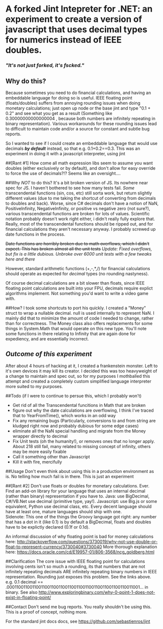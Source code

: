 # A forked Jint Intepreter for .NET: an experiment to create a version of javascript that uses decimal types for numerics instead of IEEE doubles.  

### *"It's not just forked, it's fscked."*

## Why do this?
Because sometimes you need to do financial calculations, and having an embeddable language for doing so is useful.   IEEE floating point (floats/doubles) suffers from annoying rounding issues when doing monetary calculations; just open up node or the base jint and type "0.1 + 0.2" and see what you get as a result (Something like 0.30000000000000004 , because both numbers are infinitely repeating in binary representation).   Various workarounds for these rounding issues lead to difficult to maintain code and/or a source for constant and subtle bug reports.

So I wanted to see if I could create an embeddable language that would use decimals **_by default_** instead, so that e.g. 0.1+0.2==0.3.   This was an experiment in doing it with a javascript interpreter, using jint

##[Rant #1]
How come all math expression libs seem to assume you want doubles (either exclusively or by default), and don't allow for easy override to force the use of decimals?!?  Seems like an oversight....

##Why *NOT* to do this?
It's a bit broken version of JS.  Its nowhere near spec for JS.   I haven't bothered to see how many tests fail.   *Some* transcendental functions (sin, cos,  etc) still sorta work, but return slightly different values (due to me taking the shortcut of converting from decimals to doubles and back).   Worse, since C# decimals don't have a notion of NaN, PositiveInfinity, NegativeInfinity, or positive vs negative zero (not sure?), various transcendental functions are broken for lots of values.   Scientific notation probably doesn't work right either, i didn't really fully explore that.   Really, most of the transcendental functions should be ripped out, and for financial calculations they aren't necessary anyway.  I probably screwed up date functions in the process.

~~Date functions are horribly broken due to math overflows, which I didn't expect.  This has broken almost all the unit tests~~ *Update: Fixed overflows, but fix is a little dubious. Unbroke over 6000 unit tests with a few tweaks here and there*

However, standard arithmetic functions (+,-,*,/) for financial calculations should operate as expected for *decimal* types (no rounding nastyness).

Of course decimal calculations are a bit slower than floats, since IEEE floating point calculations are built into your FPU, decimals require explict algorithms implement.  Not something you'd want to write a video game with.

##How?
I took some shortcuts to port his quickly.  I created a "Money" struct to wrap a nullable decimal.   null is used internally to represent NaN.  I mainly did that to minimize the amount of code I needed to change, rather than for correctness.   The Money class also offers replacements for some things in System.Math that would operate on this new type.  You'll note some functions in there relating to Infinity that are again done for expediency, and are essentially incorrect.

## *Outcome of this experiment*
After about 4 hours of hacking at it, I created a frankenstein monster.  Left to it's own devices it may kill its creator.   I decided this was too heavyweight of a change to maintain and spec out, so for my purposes I mothballed this attempt and created a completely custom simplified language interpreter more suited to my purposes.

##Todo  (if I were to continue to persue this, which I probably won't)
- Get rid of all the Transcendental funcitions in Math that are broken
- figure out why the date calculations are overflowing, I think I've traced that to YearFromTime(), which works in an odd way
- Fix any remaining bugs (Particularly, conversions to and from string are kludged right now and probably dubious for some edge cases)
- eliminate all the NaN special handling and migrate from the Money wrapper directly to decimal
- Fix Unit tests (oh the humanity!), or removes ones that no longer apply. About 218 still fail, many related to missing concept of infinity, others may be more easily fixable
- Call it something other than Javascript
- Kill it with fire, mercifully


##Usage
Don't even think about using this in a production environment as is.  No telling how much fail is in there.  This is just an experiment

##[Rant #2]
Don't use floats or doubles for monetary calculations.  Ever.  Find an add-on library for your language that uses an internal decimal (rather than binary) representation if you have to.  Java: use BigDecimal, C#/VB.Net use decimal (primitive type, yay!).  Javascript: use Big.js or some equivalent, Python use decimal class,  etc.  Every decent language should have at least one, mature languages should ship with one.  
Sidenote: This one of the things the Groovy language got right:  any number that has a dot in it (like 0.1) is by default a BigDecimal, floats and doubles have to be explictly declared (0.1f or 0.1d).

An informal discussion of why floating point is bad for money calculations here: http://stackoverflow.com/questions/3730019/why-not-use-double-or-float-to-represent-currency/3730040#3730040
More thorough explanation here: https://docs.oracle.com/cd/E19957-01/806-3568/ncg_goldberg.html

##Clarification
The core issue with IEEE floating point for calculations involving cents isn't so much a rounding, its that numbers that are not infinitely repeating decimals ARE infinitely repeating binary numbers in IEEE representation.  Rounding just exposes this problem.  See the links above. e.g. 0.1 decimal == .000110011001100110011001100110011001100110011001100110011001... in binary.  See also http://www.exploringbinary.com/why-0-point-1-does-not-exist-in-floating-point/

##Contact
Don't send me bug reports.  You really shouldn't be using this.  This is a proof of concept, nothing more.


For the standard jint docs docs, see https://github.com/sebastienros/jint
